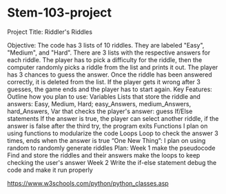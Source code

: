# Stem-103-project
Project Title: Riddler's Riddles

Objective: The code has 3 lists of 10 riddles. They are labeled "Easy", "Medium", and "Hard". There are 3 lists with the respective answers for each riddle. The player has to pick a difficulty for the riddle, then the computer randomly picks a riddle from the list and prints it out. The player has 3 chances to guess the answer. Once the riddle has been answered correctly, it is deleted from the list. If the player gets it wrong after 3 guesses, the game ends and the player has to start again.
Key Features: Outline how you plan to use:
Variables
Lists that store the riddle and answers: Easy, Medium, Hard; easy_Answers, medium_Answers, hard_Answers,
Var that checks the player's answer: guess
If/Else statements
If the answer is true, the player can select another riddle, if the answer is false after the third try, the program exits
Functions
I plan on using functions to modularize the code
Loops
Loop to check the answer 3 times, ends when the answer is true
“One New Thing”: I plan on using random to randomly generate riddles
Plan: Week 1
make the pseudocode
Find and store the riddles and their answers
make the loops to keep checking the user's answer
Week 2
Write the if-else statement
debug the code and make it run properly

https://www.w3schools.com/python/python_classes.asp